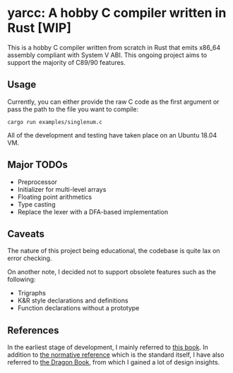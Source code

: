 # yarcc: A hobby C compiler written in Rust [WIP]
This is a hobby C compiler written from scratch in Rust that emits x86_64 assembly compliant with System V ABI. This ongoing project aims to support the majority of C89/90 features. 

## Usage
Currently, you can either provide the raw C code as the first argument or pass the path to the file you want to compile:

```cargo run examples/singlenum.c```

All of the development and testing have taken place on an Ubuntu 18.04 VM. 


## Major TODOs
- Preprocessor
- Initializer for multi-level arrays
- Floating point arithmetics
- Type casting
- Replace the lexer with a DFA-based implementation

## Caveats
The nature of this project being educational, the codebase is quite lax on error checking. 

On another note, I decided not to support obsolete features such as the following: 
- Trigraphs
- K&R style declarations and definitions
- Function declarations without a prototype

## References
In the earliest stage of development, I mainly referred to [this book](https://www.sigbus.info/compilerbook). In addition to [the normative reference](https://www.pdf-archive.com/2014/10/02/ansi-iso-9899-1990-1/ansi-iso-9899-1990-1.pdf) which is the standard itself, I have also referred to [the Dragon Book](https://en.wikipedia.org/wiki/Compilers:_Principles,_Techniques,_and_Tools), from which I gained a lot of design insights.
